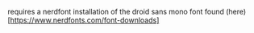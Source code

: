requires a nerdfont installation of the droid sans mono font found (here)[https://www.nerdfonts.com/font-downloads]
